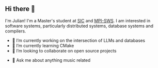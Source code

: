 ## Hi there 👋
I'm Julian! I'm a Master's student at [SIC](https://sic.saarland) and [MPI-SWS](https://mpi-sws.org).
I am interested in software systems, particularly distributed systems, database systems and compilers.
<!--
**ju-klein/ju-klein** is a ✨ _special_ ✨ repository because its `README.md` (this file) appears on your GitHub profile.

Here are some ideas to get you started:
-->
- 🔭 I’m currently working on the intersection of LLMs and databases
- 🌱 I’m currently learning CMake
- 👯 I’m looking to collaborate on open source projects
<!-- - 🤔 I’m looking for help with ... -->
- 💬 Ask me about anything music related
<!-- - 📫 How to reach me: ... -->
<!-- - 😄 Pronouns: ... -->
<!-- - ⚡ Fun fact: ... -->

